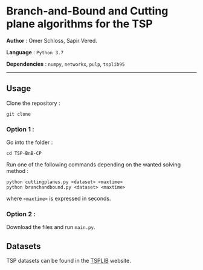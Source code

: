 # Branch-and-Bound and Cutting plane algorithms for the TSP

**Author** : Omer Schloss, Sapir Vered.

**Language** : `Python 3.7`

**Dependencies** : `numpy`, `networkx`, `pulp`, `tsplib95`


---

## Usage

Clone the repository :
```
git clone 
```
### Option 1 :
Go into the folder :
```
cd TSP-BnB-CP
```
Run one of the following commands depending on the wanted solving method :
```
python cuttingplanes.py <dataset> <maxtime> 
python branchandbound.py <dataset> <maxtime> 
```
where `<maxtime>` is expressed in seconds.

### Option 2 :
Download the files and run `main.py`.

## Datasets

TSP datasets can be found in the [TSPLIB](http://elib.zib.de/pub/mp-testdata/tsp/tsplib/tsp/) website.
